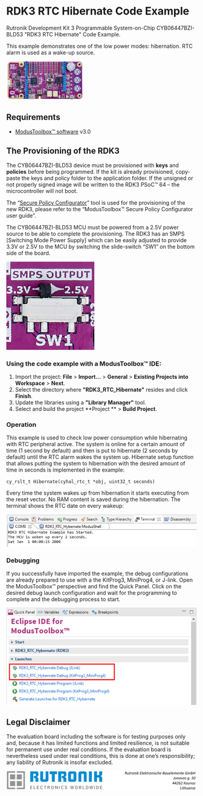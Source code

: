 # RDK3 RTC Hibernate Code Example

Rutronik Development Kit 3 Programmable System-on-Chip CYB06447BZI-BLD53 "RDK3 RTC Hibernate" Code Example. 

This example demonstrates one of the low power modes: hibernation. RTC alarm is used as a wake-up source.

 <img src="images/rdk3_top.jpg" style="zoom:20%;" />

## Requirements

- [ModusToolbox™ software](https://www.cypress.com/products/modustoolbox-software-environment) v3.0

## The Provisioning of the RDK3

The CYB06447BZI-BLD53 device must be provisioned with **keys** and **policies** before being programmed. If the kit is already provisioned, copy-paste the keys and policy folder to the application folder. If the unsigned or not properly signed image will be written to the RDK3 PSoC™ 64 – the microcontroller will not boot. 

The “[Secure Policy Configurator](https://www.infineon.com/dgdl/Infineon-ModusToolbox_Secure_Policy_Configurator_1.30_User_Guide-UserManual-v01_00-EN.pdf?fileId=8ac78c8c8386267f0183a960762a5977)” tool is used for the provisioning of the new RDK3, please refer to the “ModusToolbox™ Secure Policy Configurator user guide”. 

The CYB06447BZI-BLD53 MCU must be powered from a 2.5V power source to be able to complete the provisioning. The RDK3 has an SMPS [Switching Mode Power Supply] which can be easily adjusted to provide 3.3V or 2.5V to the MCU by switching the slide-switch “SW1” on the bottom side of the board. 

<img src="images/voltage_switch.jpg" style="zoom:50%;" />

### Using the code example with a ModusToolbox™ IDE:

1. Import the project: **File** > **Import...** > **General** > **Existing Projects into Workspace** > **Next**.
2. Select the directory where **"RDK3_RTC_Hibernate"** resides and click  **Finish**.
3. Update the libraries using a **"Library Manager"** tool.
4. Select and build the project **Project ** > **Build Project**.

### Operation

This example is used to check low power consumption while hibernating with RTC peripheral active. The system is online for a certain amount of time (1 second by default) and then is put to hibernate (2 seconds by default) until the RTC alarm wakes the system up. Hibernate setup function that allows putting the system to hibernation with the desired amount of time in seconds is implemented in the example:

```
cy_rslt_t Hibernate(cyhal_rtc_t *obj, uint32_t seconds)
```

Every time the system wakes up from hibernation it starts executing from the reset vector. No RAM content is saved during the hibernation. The terminal shows the RTC date on every wakeup:

<img src="images/debug_output.png" style="zoom:100%;" />

### Debugging

If you successfully have imported the example, the debug configurations are already prepared to use with a the KitProg3, MiniProg4, or J-link. Open the ModusToolbox™ perspective and find the Quick Panel. Click on the desired debug launch configuration and wait for the programming to complete and the debugging process to start.

<img src="images/debug_start.png" style="zoom:100%;" />

## Legal Disclaimer

The evaluation board including the software is for testing purposes only and, because it has limited functions and limited resilience, is not suitable for permanent use under real conditions. If the evaluation board is nevertheless used under real conditions, this is done at one’s responsibility; any liability of Rutronik is insofar excluded. 

<img src="images/rutronik_origin_kaunas.png" style="zoom:50%;" />



